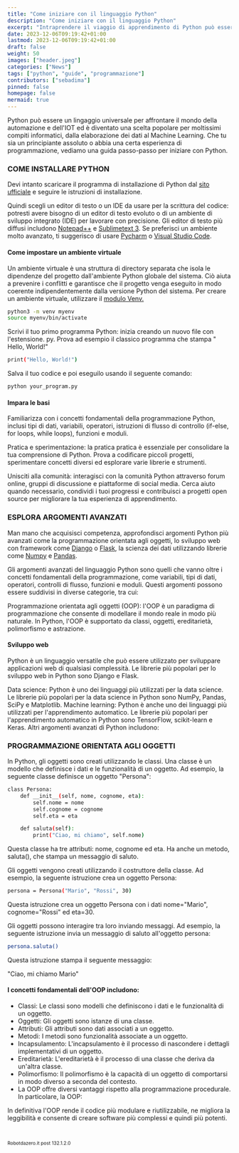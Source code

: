 ```yaml
---
title: "Come iniziare con il linguaggio Python"
description: "Come iniziare con il linguaggio Python"
excerpt: "Intraprendere il viaggio di apprendimento di Python può essere un’esperienza emozionante e gratificante. Con la sua versatilità, semplicità e vasta comunità, Python è diventato una scelta popolare per varie attività..."
date: 2023-12-06T09:19:42+01:00
lastmod: 2023-12-06T09:19:42+01:00
draft: false
weight: 50
images: ["header.jpeg"]
categories: ["News"]
tags: ["python", "guide", "programmazione"]
contributors: ["sebadima"]
pinned: false
homepage: false
mermaid: true
---
```




Python può essere un lingaggio universale per affrontare il mondo della automazione e dell'IOT ed è diventato una scelta popolare per moltissimi compiti informatici, dalla elaborazione dei dati al Machine Learning. Che tu sia un principiante assoluto o abbia una certa esperienza di programmazione, vediamo una guida passo-passo per iniziare con Python.


### COME INSTALLARE PYTHON

Devi intanto scaricare il programma di installazione di Python dal <a href="https://www.python.org/downloads" target="_blank" rel="noopener">sito ufficiale</a> e seguire le istruzioni di installazione.

Quindi scegli un editor di testo o un IDE da usare per la scrittura del codice: potresti avere bisogno di un editor di testo evoluto o di un ambiente di sviluppo integrato (IDE) per lavorare con precisione. Gli editor di testo più diffusi includono <a href="https://notepad-plus-plus.org/downloads/v8.5.2/" target="_blank" rel="noopener">Notepad++</a> e <a href="https://www.sublimetext.com/3" target="_blank" rel="noopener">Sublimetext 3</a>. Se preferisci un ambiente molto avanzato, ti suggerisco di usare <a href="https://www.jetbrains.com/pycharm/download/" target="_blank" rel="noopener">Pycharm</a> o <a href="https://code.visualstudio.com/download" target="_blank" rel="noopener">Visual Studio Code</a>.

#### Come impostare un ambiente virtuale
Un ambiente virtuale è una struttura di directory separata che isola le dipendenze del progetto dall'ambiente Python globale del sistema. Ciò aiuta a prevenire i conflitti e garantisce che il progetto venga eseguito in modo coerente indipendentemente dalla versione Python del sistema. Per creare un ambiente virtuale, utilizzare il <a href="https://www.robotdazero.it/blog/come-creare-un-ambiente-di-sviluppo-con-python-venv/" target="_blank" rel="noopener">modulo Venv.</a>


```bash
python3 -m venv myenv
source myenv/bin/activate
```
Scrivi il tuo primo programma Python: inizia creando un nuovo file con l'estensione. py. Prova ad esempio il classico programma che stampa " Hello, World!"

```bash
print("Hello, World!")
```

Salva il tuo codice e poi eseguilo usando il seguente comando:

```bash
python your_program.py
```

#### Impara le basi 
Familiarizza con i concetti fondamentali della programmazione Python, inclusi tipi di dati, variabili, operatori, istruzioni di flusso di controllo (if-else, for loops, while loops), funzioni e moduli.

Pratica e sperimentazione: la pratica pratica è essenziale per consolidare la tua comprensione di Python. Prova a codificare piccoli progetti, sperimentare concetti diversi ed esplorare varie librerie e strumenti.

Unisciti alla comunità: interagisci con la comunità Python attraverso forum online, gruppi di discussione e piattaforme di social media. Cerca aiuto quando necessario, condividi i tuoi progressi e contribuisci a progetti open source per migliorare la tua esperienza di apprendimento.

### ESPLORA ARGOMENTI AVANZATI

Man mano che acquisisci competenza, approfondisci argomenti Python più avanzati come la programmazione orientata agli oggetti, lo sviluppo web con framework come <a href="https://www.djangoproject.com/" target="_blank" rel="noopener">Django</a> o <a href="https://flask.palletsprojects.com/en/3.0.x/installation/" target="_blank" rel="noopener">Flask</a>, la scienza dei dati utilizzando librerie come <a href="https://numpy.org/install/" target="_blank" rel="noopener">Numpy</a> e <a href="https://pandas.pydata.org/docs/getting_started/install.html" target="_blank" rel="noopener">Pandas</a>.

Gli argomenti avanzati del linguaggio Python sono quelli che vanno oltre i concetti fondamentali della programmazione, come variabili, tipi di dati, operatori, controlli di flusso, funzioni e moduli. Questi argomenti possono essere suddivisi in diverse categorie, tra cui:

Programmazione orientata agli oggetti (OOP): l'OOP è un paradigma di programmazione che consente di modellare il mondo reale in modo più naturale. In Python, l'OOP è supportato da classi, oggetti, ereditarietà, polimorfismo e astrazione.

#### Sviluppo web 
Python è un linguaggio versatile che può essere utilizzato per sviluppare applicazioni web di qualsiasi complessità. Le librerie più popolari per lo sviluppo web in Python sono Django e Flask.

Data science: Python è uno dei linguaggi più utilizzati per la data science. Le librerie più popolari per la data science in Python sono NumPy, Pandas, SciPy e Matplotlib.
Machine learning: Python è anche uno dei linguaggi più utilizzati per l'apprendimento automatico. Le librerie più popolari per l'apprendimento automatico in Python sono TensorFlow, scikit-learn e Keras.
Altri argomenti avanzati di Python includono:


### PROGRAMMAZIONE ORIENTATA AGLI OGGETTI



In Python, gli oggetti sono creati utilizzando le classi. Una classe è un modello che definisce i dati e le funzionalità di un oggetto. Ad esempio, la seguente classe definisce un oggetto "Persona":

```bash
class Persona:
    def __init__(self, nome, cognome, eta):
        self.nome = nome
        self.cognome = cognome
        self.eta = eta

    def saluta(self):
        print("Ciao, mi chiamo", self.nome)
```

Questa classe ha tre attributi: nome, cognome ed eta. Ha anche un metodo, saluta(), che stampa un messaggio di saluto.

Gli oggetti vengono creati utilizzando il costruttore della classe. Ad esempio, la seguente istruzione crea un oggetto Persona:

```bash
persona = Persona("Mario", "Rossi", 30)
```

Questa istruzione crea un oggetto Persona con i dati nome="Mario", cognome="Rossi" ed eta=30.

Gli oggetti possono interagire tra loro inviando messaggi. Ad esempio, la seguente istruzione invia un messaggio di saluto all'oggetto persona:

```bash
persona.saluta()
```
Questa istruzione stampa il seguente messaggio:

<div class="alert alert-doks d-flexflex-shrink-1" role="alert"> "Ciao, mi chiamo Mario" </div>


#### I concetti fondamentali dell'OOP includono:

- Classi: Le classi sono modelli che definiscono i dati e le funzionalità di un oggetto.
- Oggetti: Gli oggetti sono istanze di una classe.
- Attributi: Gli attributi sono dati associati a un oggetto.
- Metodi: I metodi sono funzionalità associate a un oggetto.
- Incapsulamento: L'incapsulamento è il processo di nascondere i dettagli implementativi di un oggetto.
- Ereditarietà: L'ereditarietà è il processo di una classe che deriva da un'altra classe.
- Polimorfismo: Il polimorfismo è la capacità di un oggetto di comportarsi in modo diverso a seconda del contesto.
- La OOP offre diversi vantaggi rispetto alla programmazione procedurale. In particolare, la OOP:

In definitiva l'OOP rende il codice più modulare e riutilizzabile, ne migliora la leggibilità e consente di creare software più complessi e quindi più potenti.


<br>
<p style="font-size: 0.75em;">Robotdazero.it post 132.1.2.0</p>
